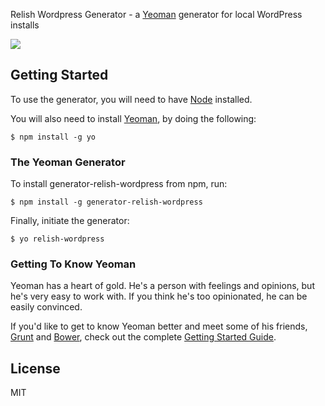 Relish Wordpress Generator - a [Yeoman](http://yeoman.io) generator for local WordPress installs


![](http://www.reli.sh/wp/wp-content/themes/relish/resources/v3/css/backgrounds/home/intro/jar.png)

## Getting Started

To use the generator, you will need to have [Node](http://nodejs.org/) installed.

You will also need to install [Yeoman](http://yeoman.io/), by doing the following:

```
$ npm install -g yo
```

### The Yeoman Generator

To install generator-relish-wordpress from npm, run:

```
$ npm install -g generator-relish-wordpress
```

Finally, initiate the generator:

```
$ yo relish-wordpress
```

### Getting To Know Yeoman

Yeoman has a heart of gold. He's a person with feelings and opinions, but he's very easy to work with. If you think he's too opinionated, he can be easily convinced.

If you'd like to get to know Yeoman better and meet some of his friends, [Grunt](http://gruntjs.com) and [Bower](http://bower.io), check out the complete [Getting Started Guide](https://github.com/yeoman/yeoman/wiki/Getting-Started).


## License

MIT